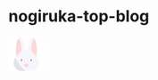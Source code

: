 # nogiruka-top-blog

![icon](https://github.com/NogiRuka/nogiruka-top-blog/blob/855d82a8ba6cee00abacceffcdc3fe6eab965b4d/public/favicon.png?raw=true)
